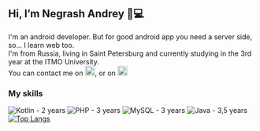 ## Hi, I’m Negrash Andrey :wave::computer:
I'm an android developer. But for good android app you need a server side, so... I learn web too. 
<br/>I'm from Russia, living in Saint Petersburg and currently studying in the 3rd year at the ITMO University. 
<br/>You can contact me on 
[<img src='https://cdn.jsdelivr.net/npm/simple-icons@3.0.1/icons/telegram.svg' alt='telegram' height='20'>](https://t.me/a_negrash), or on
[<img src='https://cdn.jsdelivr.net/npm/simple-icons@3.0.1/icons/vk.svg' alt='vk' height='20'>](https://vk.com/a_negrash)  

### My skills
![Kotlin - 2 years](https://img.shields.io/badge/Kotlin-2%20years-green)
![PHP - 3 years](https://img.shields.io/badge/PHP-3%20years-green)
![MySQL - 3 years](https://img.shields.io/badge/MySQL-3%20years-green)
![Java - 3,5 years](https://img.shields.io/badge/Java-3,5%20years-green)
<br/>
[![Top Langs](https://github-readme-stats.vercel.app/api/top-langs/?username=ANegrash&layout=compact)](https://github.com/anuraghazra/github-readme-stats)


